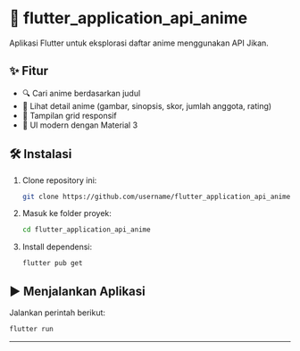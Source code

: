 # 📱 flutter\_application\_api\_anime

Aplikasi Flutter untuk eksplorasi daftar anime menggunakan API Jikan.

## ✨ Fitur

* 🔍 Cari anime berdasarkan judul
* 📄 Lihat detail anime (gambar, sinopsis, skor, jumlah anggota, rating)
* 🧱 Tampilan grid responsif
* 🎨 UI modern dengan Material 3

## 🛠️ Instalasi

1. Clone repository ini:

   ```sh
   git clone https://github.com/username/flutter_application_api_anime.git
   ```

2. Masuk ke folder proyek:

   ```sh
   cd flutter_application_api_anime
   ```

3. Install dependensi:

   ```sh
   flutter pub get
   ```

## ▶️ Menjalankan Aplikasi

Jalankan perintah berikut:

```sh
flutter run
```

---

